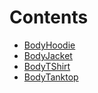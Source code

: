

# Contents
- [BodyHoodie](BodyHoodie.sol/library.BodyHoodie.md)
- [BodyJacket](BodyJacket.sol/library.BodyJacket.md)
- [BodyTShirt](BodyTShirt.sol/library.BodyTShirt.md)
- [BodyTanktop](BodyTanktop.sol/library.BodyTanktop.md)
